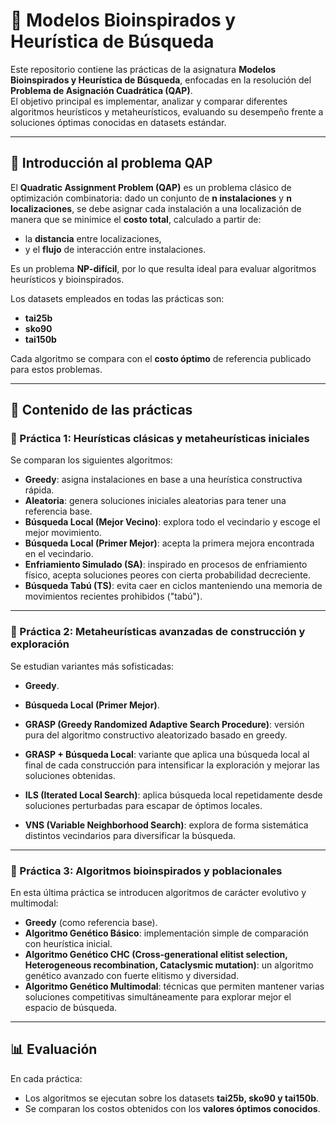 # 🧠 Modelos Bioinspirados y Heurística de Búsqueda  

Este repositorio contiene las prácticas de la asignatura **Modelos Bioinspirados y Heurística de Búsqueda**, enfocadas en la resolución del **Problema de Asignación Cuadrática (QAP)**.  
El objetivo principal es implementar, analizar y comparar diferentes algoritmos heurísticos y metaheurísticos, evaluando su desempeño frente a soluciones óptimas conocidas en datasets estándar.  

---

## 📘 Introducción al problema QAP  

El **Quadratic Assignment Problem (QAP)** es un problema clásico de optimización combinatoria: dado un conjunto de **n instalaciones** y **n localizaciones**, se debe asignar cada instalación a una localización de manera que se minimice el **costo total**, calculado a partir de:  
- la **distancia** entre localizaciones,  
- y el **flujo** de interacción entre instalaciones.  

Es un problema **NP-difícil**, por lo que resulta ideal para evaluar algoritmos heurísticos y bioinspirados.  

Los datasets empleados en todas las prácticas son:  

- **tai25b**  
- **sko90**  
- **tai150b**  

Cada algoritmo se compara con el **costo óptimo** de referencia publicado para estos problemas.  

---

## 📂 Contenido de las prácticas  

### 🔹 Práctica 1: Heurísticas clásicas y metaheurísticas iniciales  
Se comparan los siguientes algoritmos:  

- **Greedy**: asigna instalaciones en base a una heurística constructiva rápida.  
- **Aleatoria**: genera soluciones iniciales aleatorias para tener una referencia base.  
- **Búsqueda Local (Mejor Vecino)**: explora todo el vecindario y escoge el mejor movimiento.  
- **Búsqueda Local (Primer Mejor)**: acepta la primera mejora encontrada en el vecindario.  
- **Enfriamiento Simulado (SA)**: inspirado en procesos de enfriamiento físico, acepta soluciones peores con cierta probabilidad decreciente.  
- **Búsqueda Tabú (TS)**: evita caer en ciclos manteniendo una memoria de movimientos recientes prohibidos ("tabú").  

---

### 🔹 Práctica 2: Metaheurísticas avanzadas de construcción y exploración  
Se estudian variantes más sofisticadas:  

- **Greedy**.  
- **Búsqueda Local (Primer Mejor)**.  
- **GRASP (Greedy Randomized Adaptive Search Procedure)**: versión pura del algoritmo constructivo aleatorizado basado en greedy.  
- **GRASP + Búsqueda Local**: variante que aplica una búsqueda local al final de cada construcción para intensificar la exploración y mejorar las soluciones obtenidas.  

- **ILS (Iterated Local Search)**: aplica búsqueda local repetidamente desde soluciones perturbadas para escapar de óptimos locales.  
- **VNS (Variable Neighborhood Search)**: explora de forma sistemática distintos vecindarios para diversificar la búsqueda.  

---

### 🔹 Práctica 3: Algoritmos bioinspirados y poblacionales  
En esta última práctica se introducen algoritmos de carácter evolutivo y multimodal:  

- **Greedy** (como referencia base).  
- **Algoritmo Genético Básico**: implementación simple de comparación con heurística inicial.  
- **Algoritmo Genético CHC (Cross-generational elitist selection, Heterogeneous recombination, Cataclysmic mutation)**: un algoritmo genético avanzado con fuerte elitismo y diversidad.  
- **Algoritmo Genético Multimodal**: técnicas que permiten mantener varias soluciones competitivas simultáneamente para explorar mejor el espacio de búsqueda.  

---

## 📊 Evaluación  
En cada práctica:  
- Los algoritmos se ejecutan sobre los datasets **tai25b, sko90 y tai150b**.  
- Se comparan los costos obtenidos con los **valores óptimos conocidos**.  
 

